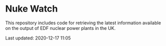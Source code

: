 # Nuke Watch

This repository includes code for retrieving the latest information available on the output of EDF nuclear power plants in the UK.

Last updated: 2020-12-17 11:05